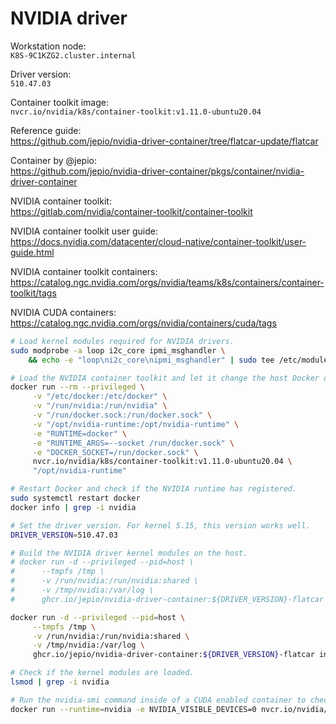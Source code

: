# NVIDIA driver

Workstation node:  
`K8S-9C1KZG2.cluster.internal`

Driver version:  
`510.47.03`

Container toolkit image:  
`nvcr.io/nvidia/k8s/container-toolkit:v1.11.0-ubuntu20.04`

Reference guide:  
<https://github.com/jepio/nvidia-driver-container/tree/flatcar-update/flatcar>

Container by @jepio:  
<https://github.com/jepio/nvidia-driver-container/pkgs/container/nvidia-driver-container>

NVIDIA container toolkit:  
<https://gitlab.com/nvidia/container-toolkit/container-toolkit>

NVIDIA container toolkit user guide:  
<https://docs.nvidia.com/datacenter/cloud-native/container-toolkit/user-guide.html>

NVIDIA container toolkit containers:  
<https://catalog.ngc.nvidia.com/orgs/nvidia/teams/k8s/containers/container-toolkit/tags>

NVIDIA CUDA containers:  
<https://catalog.ngc.nvidia.com/orgs/nvidia/containers/cuda/tags>

```bash
# Load kernel modules required for NVIDIA drivers.
sudo modprobe -a loop i2c_core ipmi_msghandler \
    && echo -e "loop\ni2c_core\nipmi_msghandler" | sudo tee /etc/modules-load.d/driver.conf

# Load the NVIDIA container toolkit and let it change the host Docker daemon.json file.
docker run --rm --privileged \
     -v "/etc/docker:/etc/docker" \
     -v "/run/nvidia:/run/nvidia" \
     -v "/run/docker.sock:/run/docker.sock" \
     -v "/opt/nvidia-runtime:/opt/nvidia-runtime" \
     -e "RUNTIME=docker" \
     -e "RUNTIME_ARGS=--socket /run/docker.sock" \
     -e "DOCKER_SOCKET=/run/docker.sock" \
     nvcr.io/nvidia/k8s/container-toolkit:v1.11.0-ubuntu20.04 \
     "/opt/nvidia-runtime"

# Restart Docker and check if the NVIDIA runtime has registered.
sudo systemctl restart docker
docker info | grep -i nvidia

# Set the driver version. For kernel 5.15, this version works well.
DRIVER_VERSION=510.47.03

# Build the NVIDIA driver kernel modules on the host.
# docker run -d --privileged --pid=host \
#      --tmpfs /tmp \
#      -v /run/nvidia:/run/nvidia:shared \
#      -v /tmp/nvidia:/var/log \
#      ghcr.io/jepio/nvidia-driver-container:${DRIVER_VERSION}-flatcar update

docker run -d --privileged --pid=host \
     --tmpfs /tmp \
     -v /run/nvidia:/run/nvidia:shared \
     -v /tmp/nvidia:/var/log \
     ghcr.io/jepio/nvidia-driver-container:${DRIVER_VERSION}-flatcar init

# Check if the kernel modules are loaded.
lsmod | grep -i nvidia

# Run the nvidia-smi command inside of a CUDA enabled container to check if the GPUs are recognized.
docker run --runtime=nvidia -e NVIDIA_VISIBLE_DEVICES=0 nvcr.io/nvidia/cuda:11.6.1-base-ubuntu20.04 nvidia-smi
```
